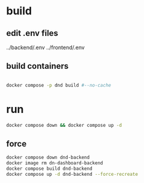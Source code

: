 # build

## edit .env files

../backend/.env
../frontend/.env

## build containers
```bash

docker compose -p dnd build #--no-cache
```

# run

```bash
docker compose down && docker compose up -d
```

## force

```bash
docker compose down dnd-backend
docker image rm dn-dashboard-backend
docker compose build dnd-backend
docker compose up -d dnd-backend --force-recreate
```
